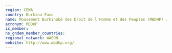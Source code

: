 ```yaml
---
region: CEWA
country: Burkina Faso
name: Mouvement Burkinabé des Droit de l'Homme et des Peuples (MBDHP) / Burkinabe Movement for Human and Peoples' Rights
acronym: MBDHP
is_member: 
no_gndem_member_countries: 
regional_network: WAEON
website: http://www.mbdhp.org/
---
```

